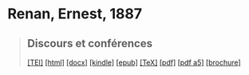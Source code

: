 # Renan, Ernest, 1887

> ## Discours et conférences
>  <a title="Source XML/TEI" class="mime48 tei" href="https://hurlus.github.io/tei/renan1887_discours-et-conferences.xml">[TEI]</a>  <a title="HTML une page" class="mime48 html" href="https://hurlus.github.io/renan1887_discours-et-conferences/renan1887_discours-et-conferences.html">[html]</a>  <a title="Bureautique (LibreOffice, MS.Word)" class="mime48 docx" href="https://hurlus.github.io/renan1887_discours-et-conferences/renan1887_discours-et-conferences.docx">[docx]</a>  <a title="Amazon.kindle" class="mime48 mobi" href="https://hurlus.github.io/renan1887_discours-et-conferences/renan1887_discours-et-conferences.mobi">[kindle]</a>  <a title="EPUB, pour liseuses et téléphones" class="mime48 epub" href="https://hurlus.github.io/renan1887_discours-et-conferences/renan1887_discours-et-conferences.epub">[epub]</a>  <a title="LaTeX" class="mime48 tex" href="https://hurlus.github.io/renan1887_discours-et-conferences/renan1887_discours-et-conferences.tex">[TeX]</a>  <a title="PDF à imprimer, A4 2 colonnes" class="mime48 pdf" href="https://hurlus.github.io/renan1887_discours-et-conferences/renan1887_discours-et-conferences.pdf">[pdf]</a>  <a title="PDF à lire, A5 une colonne" class="mime48 a5" href="https://hurlus.github.io/renan1887_discours-et-conferences/renan1887_discours-et-conferences_a5.pdf">[pdf a5]</a>  <a title="Brochure à agrafer, pdf imposé pour imprimante recto/verso" class="mime48 brochure" href="https://hurlus.github.io/renan1887_discours-et-conferences/renan1887_discours-et-conferences_brochure.pdf">[brochure]</a> 

